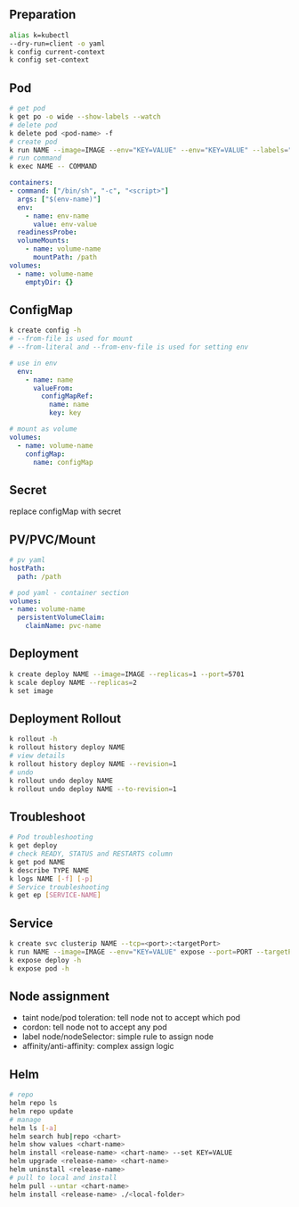 ## Preparation
```sh
alias k=kubectl
--dry-run=client -o yaml
k config current-context
k config set-context
```

## Pod
```sh
# get pod
k get po -o wide --show-labels --watch
# delete pod
k delete pod <pod-name> -f
# create pod
k run NAME --image=IMAGE --env="KEY=VALUE" --env="KEY=VALUE" --labels="KEY=VALUE,KEY=VALUE" -- COMMAND ARGS
# run command
k exec NAME -- COMMAND
```

```yaml
containers:
- command: ["/bin/sh", "-c", "<script>"]
  args: ["$(env-name)"]
  env:
    - name: env-name
      value: env-value
  readinessProbe:
  volumeMounts:
    - name: volume-name
      mountPath: /path
volumes:
  - name: volume-name
    emptyDir: {}
```

## ConfigMap
```sh
k create config -h
# --from-file is used for mount
# --from-literal and --from-env-file is used for setting env
```

```yaml
# use in env
  env:
    - name: name
      valueFrom:
        configMapRef:
          name: name
          key: key

# mount as volume
volumes:
  - name: volume-name
    configMap:
      name: configMap
```

## Secret
replace configMap with secret

## PV/PVC/Mount
```yaml
# pv yaml
hostPath:
  path: /path

# pod yaml - container section
volumes:
- name: volume-name
  persistentVolumeClaim:
    claimName: pvc-name
```

## Deployment
```sh
k create deploy NAME --image=IMAGE --replicas=1 --port=5701
k scale deploy NAME --replicas=2
k set image 
```

## Deployment Rollout
```sh
k rollout -h
k rollout history deploy NAME
# view details
k rollout history deploy NAME --revision=1
# undo
k rollout undo deploy NAME
k rollout undo deploy NAME --to-revision=1
```

## Troubleshoot
```sh
# Pod troubleshooting
k get deploy
# check READY, STATUS and RESTARTS column
k get pod NAME
k describe TYPE NAME
k logs NAME [-f] [-p]
# Service troubleshooting
k get ep [SERVICE-NAME]
```

## Service
```sh
k create svc clusterip NAME --tcp=<port>:<targetPort>
k run NAME --image=IMAGE --env="KEY=VALUE" expose --port=PORT --targetPort=80 --labels=KEY=VALUE -- COMMAND ARGS
k expose deploy -h
k expose pod -h
```
## Node assignment
- taint node/pod toleration: tell node not to accept which pod
- cordon: tell node not to accept any pod
- label node/nodeSelector: simple rule to assign node
- affinity/anti-affinity: complex assign logic


## Helm
```sh
# repo
helm repo ls
helm repo update
# manage
helm ls [-a]
helm search hub|repo <chart>
helm show values <chart-name>
helm install <release-name> <chart-name> --set KEY=VALUE
helm upgrade <release-name> <chart-name>
helm uninstall <release-name>
# pull to local and install
helm pull --untar <chart-name>
helm install <release-name> ./<local-folder>
```